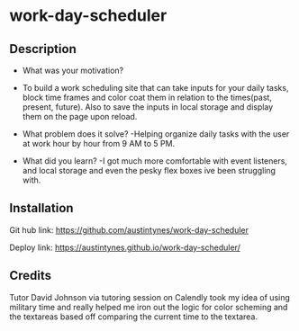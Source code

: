 # work-day-scheduler

## Description

- What was your motivation?
- To build a work scheduling site that can take inputs for your daily tasks, block time frames and color coat them in relation to the times(past, present, future). Also to save the inputs in local storage and display them on the page upon reload.

- What problem does it solve?
  -Helping organize daily tasks with the user at work hour by hour from 9 AM to 5 PM.

- What did you learn?
  -I got much more comfortable with event listeners, and local storage and even the pesky flex boxes ive been struggling with.

## Installation

Git hub link: https://github.com/austintynes/work-day-scheduler

Deploy link: https://austintynes.github.io/work-day-scheduler/

## Credits

Tutor David Johnson via tutoring session on Calendly took my idea of using military time and really helped me iron out the logic for color scheming and the textareas based off comparing the current time to the textarea.
